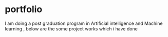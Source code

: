 # portfolio
I am doing a post graduation program  in Artificial intelligence and Machine learning , below are the some project works which i have done
